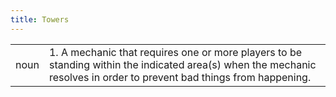 ```yaml
---
title: Towers
---
```

|||
|---|---|
| noun | 1.  A mechanic that requires one or more players to be standing within the indicated area(s) when the mechanic resolves in order to prevent bad things from happening. |